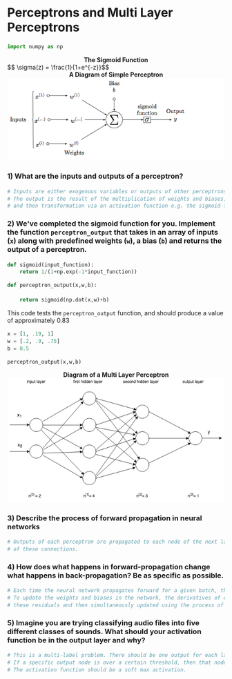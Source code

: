 # Perceptrons and Multi Layer Perceptrons


```python
import numpy as np
```

<center><b>The Sigmoid Function</b></center>
$$ \sigma(z) = \frac{1}{1+e^{-z}}$$

<center><b>A Diagram of Simple Perceptron</b></center>

<img src='images/perceptron.png'/>

### 1) What are the inputs and outputs of a perceptron?


```python
# Inputs are either exogenous variables or outputs of other perceptrons. 
# The output is the result of the multiplication of weights and biases, the addition of a bias term, 
# and then transformation via an activation function e.g. the sigmoid function.
```

### 2) We've completed the sigmoid function for you. Implement the function `perceptron_output` that takes in an array of inputs (`x`) along with predefined weights (`w`), a bias (`b`) and returns the output of a perceptron. 


```python
def sigmoid(input_function):
    return 1/(1+np.exp(-1*input_function))
```


```python
def perceptron_output(x,w,b):
    
    return sigmoid(np.dot(x,w)+b)
```

This code tests the `perceptron_output` function, and should produce a value of approximately 0.83


```python
x = [1, .19, 1]
w = [.2, .9, .75]
b = 0.5
```


```python
perceptron_output(x,w,b)
```

<center><b>Diagram of a Multi Layer Perceptron</b></center>

<img src='images/Deeper_network_day2.png'/>

### 3) Describe the process of forward propagation in neural networks


```python
# Outputs of each perceptron are propagated to each node of the next layer and scaled by weights specific to each
# of these connections.
```

### 4) How does what happens in forward-propagation change what happens in back-propagation? Be as specific as possible.


```python
# Each time the neural network propagates forward for a given batch, there are residuals due to inaccuracy. 
# To update the weights and biases in the network, the derivatives of each term are calculated using 
# these residuals and then simultaneously updated using the process of gradient descent.
```

### 5) Imagine you are trying classifying audio files into five different classes of sounds. What should your activation function be in the output layer and why? 


```python
# This is a multi-label problem. There should be one output for each label. 
# If a specific output node is over a certain threshold, then that node's label is assigned to that observation.
# The activation function should be a soft max activation.
```
